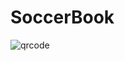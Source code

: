 # SoccerBook
![qrcode](https://chart.googleapis.com/chart?cht=qr&chl=https%3A%2F%2Fkoup2002.github.io%2FSoccerBook%2F&chs=180x180&choe=UTF-8&chld=L|2)
